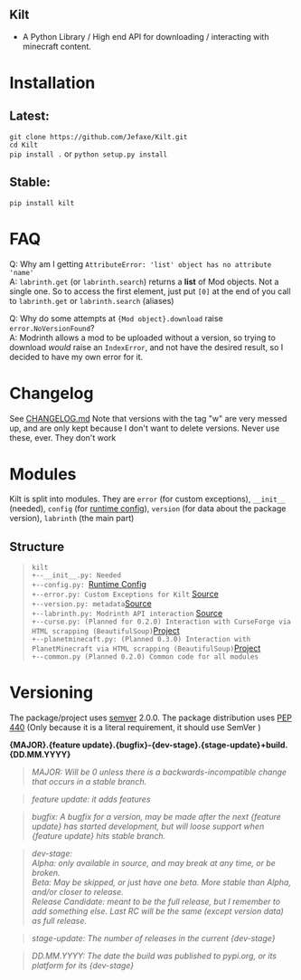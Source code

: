 ## Kilt

- A Python Library / High end API for downloading / interacting with minecraft content.

# Installation  
## Latest:   
`git clone https://github.com/Jefaxe/Kilt.git`  
`cd Kilt`  
`pip install .` or `python setup.py install`   
## Stable:    
`pip install kilt`

# FAQ
Q: Why am I getting `AttributeError: 'list' object has no attribute 'name'`    
A: `labrinth.get` (or `labrinth.search`) returns a **list** of Mod objects. Not a single one. So to access the first element, just put `[0]` at the end of you call to `labrinth.get` or `labrinth.search` (aliases)

Q: Why do some attempts at `{Mod object}.download` raise `error.NoVersionFound`?   
A: Modrinth allows a mod to be uploaded without a version, so trying to download *would* raise an `IndexError`, and not have the desired result, so I decided to have my own error for it.


# Changelog
See [CHANGELOG.md](https://github.com/Jefaxe/Kilt/blob/dev/CHANGELOG.md)
Note that versions with the tag "w" are very messed up, and are only kept because I don't want to delete versions. Never use these, ever. They don't work


# Modules
Kilt is split into modules. They are `error` (for custom exceptions), `__init__` (needed),
`config` (for [runtime config](https://github.com/Jefaxe/Kilt/wiki/Runtime-Configuration)),
`version` (for data about the package version), `labrinth` (the main part)

## Structure

>`kilt`  
`+--__init__.py: Needed`  
`+--config.py: `[Runtime Config](https://github.com/Jefaxe/Kilt/wiki/Runtime-Configuration)  
`+--error.py: Custom Exceptions for Kilt` [Source](https://github.com/Jefaxe/Kilt/blob/dev/kilt/error.py)       
`+--version.py: metadata`[Source](https://github.com/Jefaxe/Kilt/blob/dev/kilt/version.py)    
`+--labrinth.py: Modrinth API interaction` [Source](https://github.com/Jefaxe/Kilt/blob/dev/kilt/labrinth.py)  
`+--curse.py: (Planned for 0.2.0) Interaction with CurseForge via HTML scrapping (BeautifulSoup)`[Project](https://github.com/Jefaxe/Kilt/projects/1)    
`+--planetminecaft.py: (Planned 0.3.0) Interaction with PlanetMinecraft via HTML scrapping (BeautifulSoup)`[Project](https://github.com/Jefaxe/Kilt/projects/2)   
`+--common.py (Planned 0.2.0) Common code for all modules`

# Versioning
The package/project uses [semver](https://semver.org) 2.0.0. 
The package distribution uses [PEP 440](https://www.python.org/dev/peps/pep-0440/) (Only because it is a literal requirement, it should use SemVer )


**{MAJOR}.{feature update}.{bugfix}-{dev-stage}.{stage-update}+build.{DD.MM.YYYY}**

>*MAJOR: Will be 0 unless there is a backwards-incompatible change that occurs in a stable branch.*

>*feature update: it adds features*

>*bugfix: A bugfix for a version, may be made after the next {feature update} has started development, but will loose support when {feature update} hits stable branch.*

>*dev-stage:   
Alpha: only available in source, and may break at any time, or be broken.  
Beta: May be skipped, or just have one beta. More stable than Alpha, and/or closer to release.   
Release Candidate: meant to be the full release, but I remember to add something else. Last RC will be the same (except version data) as full release.*

>*stage-update: The number of releases in the current {dev-stage}*

>*DD.MM.YYYY: The date the build was published to pypi.org, or its platform for its {dev-stage}*
